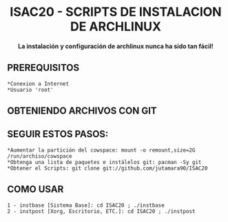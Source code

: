 ##
<h1 align="center">ISAC20 - SCRIPTS DE INSTALACION DE ARCHLINUX</h1>
    
<h4 align="center">La instalación y configuración de archlinux nunca ha sido tan fácil!</h4>

## PREREQUISITOS

    *Conexion a Internet
    *Usuario 'root'

## OBTENIENDO ARCHIVOS CON GIT
## SEGUIR ESTOS PASOS:
    *Aumentar la partición del cowspace: mount -o remount,size=2G /run/archiso/cowspace
    *Obtenga una lista de paquetes e instálelos git: pacman -Sy git
    *Obtener el Scripts: git clone git://github.com/jutamara90/ISAC20

## COMO USAR
    1 - instbase [Sistema Base]: cd ISAC20 ; ./instbase
    2 - instpost [Xorg, Escritorio, ETC.]: cd ISAC20 ; ./instpost


